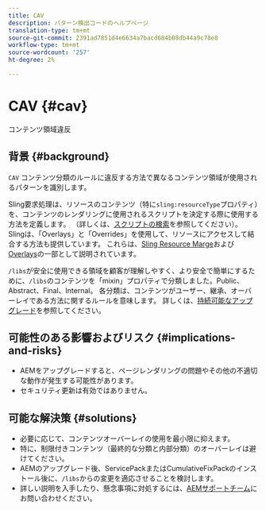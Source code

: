 ```yaml
---
title: CAV
description: パターン検出コードのヘルプページ
translation-type: tm+mt
source-git-commit: 2391ad7851d4e6634a7bacd684b08db44a9c78e8
workflow-type: tm+mt
source-wordcount: '257'
ht-degree: 2%

---
```



# CAV {#cav}

コンテンツ領域違反

## 背景 {#background}

`CAV` コンテンツ分類のルールに違反する方法で異なるコンテンツ領域が使用されるパターンを識別します。

Sling要求処理は、リソースのコンテンツ（特に`sling:resourceType`プロパティ）を、コンテンツのレンダリングに使用されるスクリプトを決定する際に使用する方法を定義します。 （詳しくは、[スクリプトの検索](https://experienceleague.adobe.com/docs/experience-manager-65/developing/introduction/the-basics.html#locating-the-script)を参照してください）。 Slingは、「Overlays」と「Overrides」を使用して、リソースにアクセスして結合する方法も提供しています。 これらは、[Sling Resource Marge](https://experienceleague.adobe.com/docs/experience-manager-65/developing/platform/sling-resource-merger.html)および[Overlays](https://experienceleague.adobe.com/docs/experience-manager-65/developing/platform/overlays.html)の一部として説明されています。

`/libs`が安全に使用できる領域を顧客が理解しやすく、より安全で簡単にするために、`/libs`のコンテンツを「mixin」プロパティで分類しました。Public、Abstract、Final、Internal。 各分類は、コンテンツがユーザー、継承、オーバーレイである方法に関するルールを意味します。 詳しくは、[持続可能なアップグレード](https://experienceleague.adobe.com/docs/experience-manager-65/deploying/upgrading/sustainable-upgrades.html)を参照してください。

## 可能性のある影響およびリスク {#implications-and-risks}

* AEMをアップグレードすると、ページレンダリングの問題やその他の不適切な動作が発生する可能性があります。
* セキュリティ更新は有効ではありません。

## 可能な解決策 {#solutions}

* 必要に応じて、コンテンツオーバーレイの使用を最小限に抑えます。
* 特に、制限付きコンテンツ（最終的な分類と内部分類）のオーバーレイは避けてください。
* AEMのアップグレード後、ServicePackまたはCumulativeFixPackのインストール後に、`/libs`からの変更を適応させることを検討します。
* 詳しい説明を入手したり、懸念事項に対処するには、[AEMサポートチーム](https://helpx.adobe.com/enterprise/using/support-for-experience-cloud.html)にお問い合わせください。
